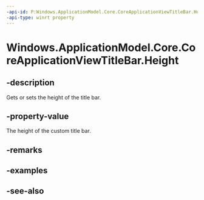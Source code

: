 ----api-id: P:Windows.ApplicationModel.Core.CoreApplicationViewTitleBar.Height
-api-type: winrt property
---<!-- Property syntaxpublic double Height { get; }--># Windows.ApplicationModel.Core.CoreApplicationViewTitleBar.Height## -descriptionGets or sets the height of the title bar.## -property-valueThe height of the custom title bar.## -remarks## -examples## -see-also